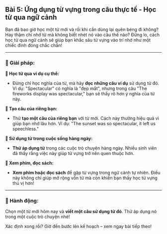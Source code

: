 ## Bài 5: Ứng dụng từ vựng trong câu thực tế - Học từ qua ngữ cảnh

Bạn đã bao giờ học một từ mới và rồi khi cần dùng lại quên béng đi không? Hay thậm chí nhớ từ mà không biết nhét nó vào câu thế nào? Đừng lo, cách học từ qua ngữ cảnh sẽ giúp bạn khắc sâu từ vựng vào trí nhớ như một chiếc đinh đóng chắc chắn!

---

### 📌 Giải pháp:

**🔹 Học từ qua ví dụ cụ thể:**
- Đừng chỉ học nghĩa của từ, mà hãy **đọc những câu ví dụ** sử dụng từ đó. Ví dụ: "Spectacular" có nghĩa là "đẹp mắt", nhưng trong câu "The fireworks display was spectacular," bạn sẽ thấy rõ hơn ý nghĩa của từ này.

**🔹 Tạo câu của riêng bạn:**
- Thử **tạo một câu của riêng bạn** với từ mới. Cách này thường hiệu quả vì giúp bạn nhớ lâu hơn. Ví dụ: "The sunset was so spectacular, it left us speechless."

**🔹 Sử dụng từ trong cuộc sống hàng ngày:**
- **Thử áp dụng từ** trong các cuộc trò chuyện hàng ngày. Nhiều sinh viên đã thấy rằng việc này giúp từ vựng trở nên quen thuộc hơn.

**🔹 Xem phim, đọc sách:**
- **Xem phim hoặc đọc sách** để gặp từ vựng trong ngữ cảnh tự nhiên. Điều này không chỉ giúp mở rộng vốn từ mà còn khiến bạn thấy học từ vựng thú vị hơn!

---

### 🚀 Hành động:

Chọn một từ mới hôm nay và **viết một câu sử dụng từ đó**. Thử áp dụng nó trong một cuộc trò chuyện nhé!

Xác định xong rồi? Giờ đến bước lên kế hoạch – xem ngay bài tiếp theo!